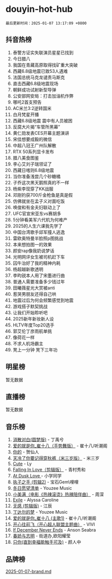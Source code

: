# douyin-hot-hub

`最后更新时间：2025-01-07 13:17:09 +0800`

## 抖音热榜

1. 泰警方证实失联演员星星已找到
1. 今日腊八
1. 我国在青藏高原取得找矿重大突破
1. 西藏6.8级地震已致53人遇难
1. 法国总统马克龙谴责马斯克
1. 直击西藏6.8级地震现场
1. 朝鲜成功试射新型导弹
1. 公安部网安局：打击加油机作弊
1. 哪吒2首支预告
1. AC米兰3:2逆转国米
1. 白月梵星开播
1. 西藏6.8级地震 震中有人员被困
1. 反腐大片揭“车管所黑幕”
1. 黄仁勋发表CES开幕主题演讲
1. 宋佳想要成毅的微信
1. 中超八冠王广州队解散
1. RTX 50系列显卡发布
1. 腊八美食图鉴
1. 李心艾刘子瑞领证了
1. 西藏日喀则6.8级地震
1. 当你准备浅尝几个砂糖橘
1. 子乔这次黑天鹅照真的不一样
1. 杨紫李现穿了KK战服
1. 邓刚钓获700斤金枪鱼是真是假
1. 仿佛就坐在孟子义对面吃饭
1. 唤俊和有金夫妇联动上了
1. UFC官宣宋亚东vs赛胡多
1. 5分钟看美军六代机为何难产
1. 2025的人生六课我先学了
1. 中国台湾歌手邱军撞人逃逸
1. 雷欧奥特曼半脸照p图挑战
1. 本来想拍图一的效果
1. 颜安rap像我奶说梦话
1. 光明网评女生被司机赶下车
1. 囚牛治好了我的精神内耗
1. 杨超越新歌透明
1. 李昀锐本人用了宋墨进行曲
1. 普通人需要准备多少钱过年
1. 田曦薇星光大赏被anti
1. 惹哭男朋友还得自己哄
1. 地震过后为何会频繁感觉到地震
1. 游戏搭子默契挑战
1. 让我们开始聆听吧
1. 2025新年新妆新人设
1. HLTV年度Top20选手
1. 郭艾伦丁彦雨航单挑
1. 像荷花一样
1. 不求人机场霸主
1. 凳上一分钟 凳下三年功

## 明星榜

暂无数据

## 直播榜

暂无数据

## 音乐榜

1. [消散对白(圆梦版)](https://sf5-hl-cdn-tos.douyinstatic.com/obj/tos-cn-ve-2774/og4jB5I5IizzoZVAAAzWgBMAsMDWoArfwBOiFs) - 丁禹兮
1. [爱的就是你_崔十八（手势舞版）](https://sf5-hl-cdn-tos.douyinstatic.com/obj/tos-cn-ve-2774/oApB2AigNyB4sTw7JhBOikMAf0oDJzMWBuIrgm) - 崔十八/听潮阁
1. [你的](https://sf5-hl-cdn-tos.douyinstatic.com/obj/tos-cn-ve-2774/oYuIeKf42jB7sEV6B2upMdpYAgfrQWj0FeRegh) - 贺仙人
1. [天冷了你要记得穿秋裤（米三岁版）](https://sf5-hl-cdn-tos.douyinstatic.com/obj/tos-cn-ve-2774/oQlIwVIDWiZ6BQilAorS7MA0AgCkQDvcZAdm1) - 米三岁
1. [Cute](https://sf6-cdn-tos.douyinstatic.com/obj/tos-cn-ve-2774/o4IbIzHWKAAB4wsS5qMBRiiAlEBGTpQRNfFvuo) - Ly
1. [Falling In Love（剪辑版）](https://sf5-hl-cdn-tos.douyinstatic.com/obj/tos-cn-ve-2774/o8ajpA8zzgBPahbBIO8AcKGBLJezFCRd1wfP9f) - 青村秀和
1. [ At Dusk  Love ](https://sf3-cdn-tos.douyinstatic.com/obj/tos-cn-ve-2774/o8CrpCf5CaYgI4ZrtQgMQAFEfuGqNnRSDQAPBc) - 小学同学
1. [执子之手 (剪辑2)](https://sf5-hl-cdn-tos.douyinstatic.com/obj/tos-cn-ve-2774/oUoZLQjCc31XzqsBnBQUNgeKtYPBcgbFDwtfcu) - 宝石Gem\哩哩
1. [冬日愿望清单](https://sf5-hl-cdn-tos.douyinstatic.com/obj/tos-cn-ve-2774/oIIgUOeamCFCVAzxN6MFRLIBlLGpUqQxeeHrLE) - Youzee Music
1. [小美满（电影《热辣滚烫》热辣陪伴曲）](https://sf6-cdn-tos.douyinstatic.com/obj/tos-cn-ve-2774/o0GAn2lSgfZIDUgtevCGDQYnFg4CwnrBaxbTZL) - 周深
1. [Exile](https://sf5-hl-cdn-tos.douyinstatic.com/obj/tos-cn-ve-2774/oYj4gAQTknKE3WW0Je8KGmQ7z1cA4FefwtbufD) - Alyssa Caroline
1. [无感 (剪辑版)](https://sf5-hl-cdn-tos.douyinstatic.com/obj/tos-cn-ve-2774/o0eIsUzJBDlQaQFC5OFlgbMEZC1TFYBftOBn6p) - 江辰
1. [丁达尔的梦](https://sf5-hl-cdn-tos.douyinstatic.com/obj/tos-cn-ve-2774/oMU3WirUZBVQkAC9ccG5P2IQirziZM2RTInUY) - Youzee Music
1. [爱的就是你_崔十八 (主歌1)](https://sf6-cdn-tos.douyinstatic.com/obj/tos-cn-ve-2774/oI5BO5DhFZ6UTcNCnZaOCBLtZ7WIMQGfgnXf5E) - 崔十八/听潮阁
1. [开心往前飞（开心超人联盟主题曲）](https://sf5-hl-cdn-tos.douyinstatic.com/obj/tos-cn-ve-2774/9d8fb7c82cf1421fb93a9fe925275e0a) - VIVI
1. [If December Never Ends](https://sf3-cdn-tos.douyinstatic.com/obj/tos-cn-ve-2774/oY1IQMoTgCFIBg8RZifyqlBBt1UFgitTYmxeOS) - Anson Seabra
1. [春娇与志明](https://sf5-hl-cdn-tos.douyinstatic.com/obj/tos-cn-ve-2774/e530d8fceb7044b39707d7f9ff54add1) - 街道办,欧阳耀莹
1. [只你(直到幸福能触手可及)](https://sf5-hl-cdn-tos.douyinstatic.com/obj/tos-cn-ve-2774/o0lBkRDzFTeaVSUz3ZZSCBVtZ5DIMQGfgmEAuE) - 颜人中

## 品牌榜

[2025-01-07-brand.md](2025-01-07-brand.md)
